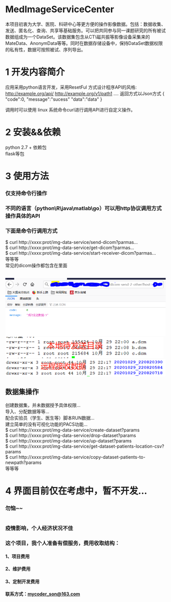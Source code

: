 # MedImageServiceCenter
本项目初衷为大学、医院、科研中心等更方便的操作影像数据。包括：数据收集、发送、匿名化、查询、共享等基础服务。可以把共同参与同一课题研究的所有被试数据组成为一个DataSet。该数据集包含从CT\磁共振等影像设备采集来的MateData、AnonymData等等。同时在数据存储设备中，保持DataSet数据权限的私有性，数据可按照被试、序列导出。
# 1 开发内容简介
应用采用python语言开发，采用ResetFul 方式设计程序API的风格:
http://example.org/api/
http://example.org/v1/path1
....
返回方式以Json方式
{
"code":0,
"message":"sucess"
"data":"data"
}

调用时可以使用
linux 系统命令curl进行调用API进行自定义操作。

# 2 安装&&依赖
python 2.7 +
依赖包  
flask等包  
# 3 使用方法
### 仅支持命令行操作
### 不同的语言（python\R\java\matlab\go）可以用http协议调用方式操作具体的API
### 下面是命令行调用方式  
$ curl  http://xxxx:prot/img-data-service/send-dicom?parmas...  
$ curl  http://xxxx:prot/img-data-service/get-dicom?parmas...  
$ curl  http://xxxx:prot/img-data-service/start-receiver-dicom?parmas...  
等等等   
常见的dicom操作都包含在里面
##
![image](https://github.com/codeson007/MedImageServiceCenter/blob/main/public/image/send.PNG)  
![image](https://github.com/codeson007/MedImageServiceCenter/blob/main/public/image/pre-send.png)  
![image](https://github.com/codeson007/MedImageServiceCenter/blob/main/public/image/pos-send.png)  
  
  
## 数据集操作
创建数据集，并未数据授予具体权限...   
导入、分配数据等等...  
配合实验员（学生、医生等）脚本RUN数据...  
建立简单的没有可视化功能的PACS功能...  
$ curl  http://xxxx:prot/img-data-service/create-dataset?params  
$ curl  http://xxxx:prot/img-data-service/drop-dataset?params  
$ curl  http://xxxx:prot/img-data-service/up-dataset?params  
$ curl  http://xxxx:prot/img-data-service/get-dataset-patients-location-csv?params  
$ curl  http://xxxx:prot/img-data-service/copy-dataset-patients-to-newpath?params   
等等等  

# 4 界面目前仅在考虑中，暂不开发...
### 勿恼~~
#
### 疫情影响，个人经济状况不佳
### 这个项目，我个人准备有偿服务，费用收取结构：
#### 1、项目费用
#### 2、维护费用
#### 3、定制开发费用
#### 联系方式：mycoder_son@163.com
